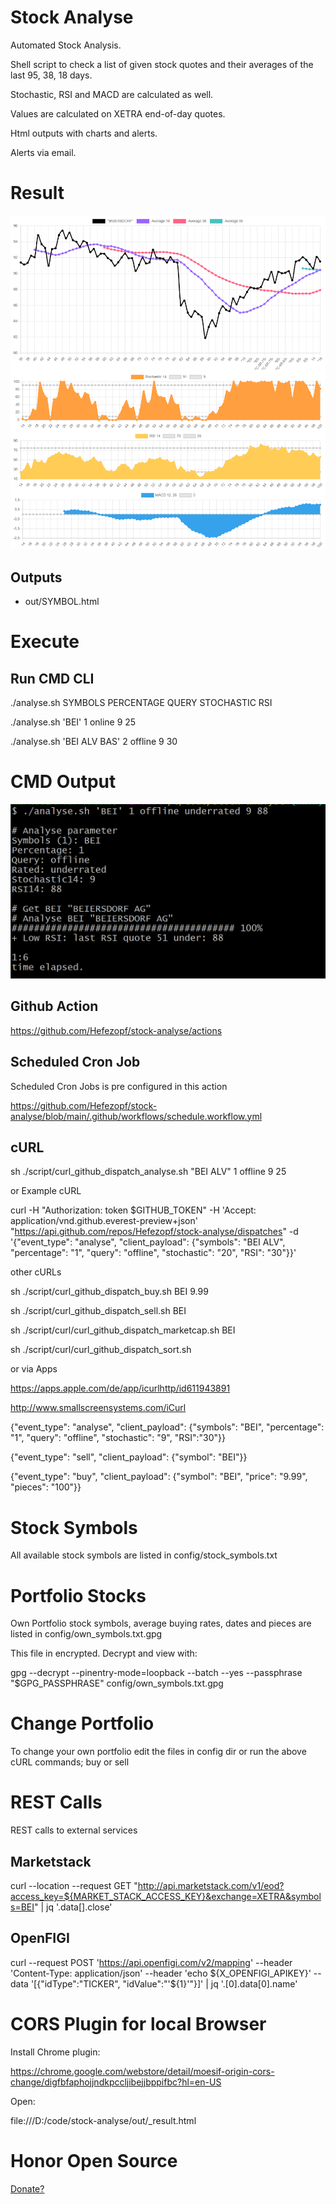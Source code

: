 # Stock Analyse

Automated Stock Analysis.

Shell script to check a list of given stock quotes and their averages of the last 95, 38, 18 days.

Stochastic, RSI and MACD are calculated as well.

Values are calculated on XETRA end-of-day quotes.

Html outputs with charts and alerts.

Alerts via email.

# Result

![ScreenShotResult](image/ScreenShotResult.png "ScreenShotResult")

## Outputs

- out/SYMBOL.html

# Execute

## Run CMD CLI

./analyse.sh SYMBOLS PERCENTAGE QUERY STOCHASTIC RSI

./analyse.sh 'BEI' 1 online 9 25

./analyse.sh 'BEI ALV BAS' 2 offline 9 30

# CMD Output

![ScreenShotCMD](image/ScreenShotCMD.png "ScreenShotCMD")

## Github Action

https://github.com/Hefezopf/stock-analyse/actions

## Scheduled Cron Job

Scheduled Cron Jobs is pre configured in this action

https://github.com/Hefezopf/stock-analyse/blob/main/.github/workflows/schedule.workflow.yml

## cURL

sh ./script/curl_github_dispatch_analyse.sh "BEI ALV" 1 offline 9 25

or Example cURL

curl -H "Authorization: token $GITHUB_TOKEN" -H 'Accept: application/vnd.github.everest-preview+json' "https://api.github.com/repos/Hefezopf/stock-analyse/dispatches" -d '{"event_type": "analyse", "client_payload": {"symbols": "BEI ALV", "percentage": "1", "query": "offline", "stochastic": "20", "RSI": "30"}}'

other cURLs

sh ./script/curl_github_dispatch_buy.sh BEI 9.99

sh ./script/curl_github_dispatch_sell.sh BEI

sh ./script/curl/curl_github_dispatch_marketcap.sh BEI

sh ./script/curl/curl_github_dispatch_sort.sh

or via Apps

https://apps.apple.com/de/app/icurlhttp/id611943891

http://www.smallscreensystems.com/iCurl

{"event_type": "analyse", "client_payload": {"symbols": "BEI", "percentage": "1", "query": "offline", "stochastic": "9", "RSI":"30"}}

{"event_type": "sell", "client_payload": {"symbol": "BEI"}}

{"event_type": "buy", "client_payload": {"symbol": "BEI", "price": "9.99", "pieces": "100"}}

# Stock Symbols

All available stock symbols are listed in config/stock_symbols.txt

# Portfolio Stocks

Own Portfolio stock symbols, average buying rates, dates and pieces are listed in config/own_symbols.txt.gpg

This file in encrypted. Decrypt and view with:

gpg --decrypt --pinentry-mode=loopback --batch --yes --passphrase "$GPG_PASSPHRASE" config/own_symbols.txt.gpg

# Change Portfolio

To change your own portfolio edit the files in config dir or run the above cURL commands; buy or sell

# REST Calls

REST calls to external services

## Marketstack

curl --location --request GET "http://api.marketstack.com/v1/eod?access_key=${MARKET_STACK_ACCESS_KEY}&exchange=XETRA&symbols=BEI" | jq '.data[].close'

## OpenFIGI

curl --request POST 'https://api.openfigi.com/v2/mapping' --header 'Content-Type: application/json' --header 'echo ${X_OPENFIGI_APIKEY}' --data '[{"idType":"TICKER", "idValue":"'${1}'"}]' | jq '.[0].data[0].name'

# CORS Plugin for local Browser

Install Chrome plugin:

https://chrome.google.com/webstore/detail/moesif-origin-cors-change/digfbfaphojjndkpccljibejjbppifbc?hl=en-US

Open:

file:///D:/code/stock-analyse/out/_result.html

# Honor Open Source

[Donate?](https://www.paypal.com/donate/?hosted_button_id=G2CERK22Q4QP8 "Donate?")
